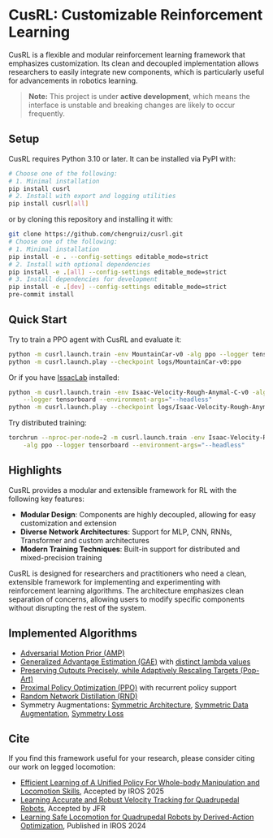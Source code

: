 # CusRL: Customizable Reinforcement Learning

CusRL is a flexible and modular reinforcement learning framework that emphasizes customization.
Its clean and decoupled implementation allows researchers to easily integrate new components,
which is particularly useful for advancements in robotics learning.

> **Note:** This project is under **active development**, which means the interface is unstable
and breaking changes are likely to occur frequently.

## Setup

CusRL requires Python 3.10 or later. It can be installed via PyPI with:

```bash
# Choose one of the following:
# 1. Minimal installation
pip install cusrl
# 2. Install with export and logging utilities
pip install cusrl[all]
```

or by cloning this repository and installing it with:

```bash
git clone https://github.com/chengruiz/cusrl.git
# Choose one of the following:
# 1. Minimal installation
pip install -e . --config-settings editable_mode=strict
# 2. Install with optional dependencies
pip install -e .[all] --config-settings editable_mode=strict
# 3. Install dependencies for development
pip install -e .[dev] --config-settings editable_mode=strict
pre-commit install
```

## Quick Start

Try to train a PPO agent with CusRL and evaluate it:

```bash
python -m cusrl.launch.train -env MountainCar-v0 -alg ppo --logger tensorboard --seed 42
python -m cusrl.launch.play --checkpoint logs/MountainCar-v0:ppo
```

Or if you have [IssacLab](https://github.com/isaac-sim/IsaacLab) installed:

```bash
python -m cusrl.launch.train -env Isaac-Velocity-Rough-Anymal-C-v0 -alg ppo \
    --logger tensorboard --environment-args="--headless"
python -m cusrl.launch.play --checkpoint logs/Isaac-Velocity-Rough-Anymal-C-v0:ppo
```

Try distributed training:

```bash
torchrun --nproc-per-node=2 -m cusrl.launch.train -env Isaac-Velocity-Rough-Anymal-C-v0 \
    -alg ppo --logger tensorboard --environment-args="--headless"
```

## Highlights

CusRL provides a modular and extensible framework for RL with the following key features:

- **Modular Design**: Components are highly decoupled, allowing for easy customization and extension
- **Diverse Network Architectures**: Support for MLP, CNN, RNNs, Transformer and custom architectures
- **Modern Training Techniques**: Built-in support for distributed and mixed-precision training

CusRL is designed for researchers and practitioners who need a clean, extensible framework for implementing
and experimenting with reinforcement learning algorithms. The architecture emphasizes clean separation of
concerns, allowing users to modify specific components without disrupting the rest of the system.

## Implemented Algorithms

- [Adversarial Motion Prior (AMP)](https://dl.acm.org/doi/10.1145/3450626.3459670)
- [Generalized Advantage Estimation (GAE)](https://arxiv.org/abs/1506.02438)
  with [distinct lambda values](https://proceedings.neurips.cc/paper_files/paper/2022/hash/e95475f5fb8edb9075bf9e25670d4013-Abstract-Conference.html)
- [Preserving Outputs Precisely, while Adaptively Rescaling Targets (Pop-Art)](https://proceedings.neurips.cc/paper/2016/hash/5227b6aaf294f5f027273aebf16015f2-Abstract.html)
- [Proximal Policy Optimization (PPO)](https://arxiv.org/abs/1707.06347) with recurrent policy support
- [Random Network Distillation (RND)](https://arxiv.org/abs/1810.12894)
- Symmetry Augmentations:
  [Symmetric Architecture](https://dl.acm.org/doi/abs/10.1145/3359566.3360070),
  [Symmetric Data Augmentation](https://ieeexplore.ieee.org/abstract/document/10611493),
  [Symmetry Loss](https://dl.acm.org/doi/abs/10.1145/3197517.3201397)

## Cite

If you find this framework useful for your research, please consider citing our work on legged locomotion:

- [Efficient Learning of A Unified Policy For Whole-body Manipulation and Locomotion Skills](https://www.arxiv.org/abs/2507.04229), Accepted by IROS 2025
- [Learning Accurate and Robust Velocity Tracking for Quadrupedal Robots](https://www.authorea.com/doi/full/10.22541/au.173321917.73583610), Accepted by JFR
- [Learning Safe Locomotion for Quadrupedal Robots by Derived-Action Optimization](https://ieeexplore.ieee.org/abstract/document/10802725), Published in IROS 2024
